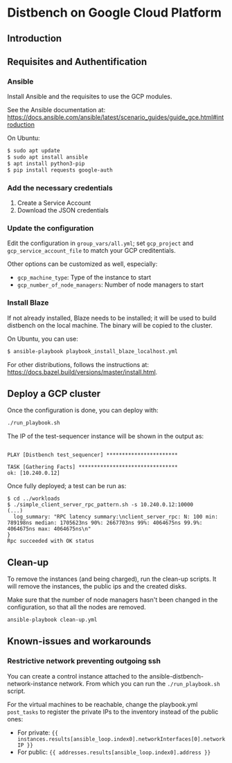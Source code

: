 # Distbench on Google Cloud Platform

## Introduction

## Requisites and Authentification

### Ansible

Install Ansible and the requisites to use the GCP modules.

See the Ansible documentation at:
<https://docs.ansible.com/ansible/latest/scenario_guides/guide_gce.html#introduction>

On Ubuntu:
```bash
$ sudo apt update
$ sudo apt install ansible
$ apt install python3-pip
$ pip install requests google-auth
```

### Add the necessary credentials

1. Create a Service Account
2. Download the JSON credentials

### Update the configuration

Edit the configuration in `group_vars/all.yml`;
set `gcp_project` and `gcp_service_account_file` to match your GCP
creditentials.

Other options can be customized as well, especially:
- `gcp_machine_type`: Type of the instance to start
- `gcp_number_of_node_managers`: Number of node managers to start

### Install Blaze

If not already installed, Blaze needs to be installed; it will
be used to build distbench on the local machine. The binary
will be copied to the cluster.

On Ubuntu, you can use:
```bash
$ ansible-playbook playbook_install_blaze_localhost.yml
```

For other distributions, follows the instructions at:
<https://docs.bazel.build/versions/master/install.html>.

## Deploy a GCP cluster

Once the configuration is done, you can deploy with:
```bash
./run_playbook.sh
```

The IP of the test-sequencer instance will be shown in the output as:
```

PLAY [Distbench test_sequencer] ***********************

TASK [Gathering Facts] ********************************
ok: [10.240.0.12]
```

Once fully deployed; a test can be run as:
```
$ cd ../workloads
$ ./simple_client_server_rpc_pattern.sh -s 10.240.0.12:10000
(...)
  log_summary: "RPC latency summary:\nclient_server_rpc: N: 100 min: 789198ns median: 1705623ns 90%: 2667703ns 99%: 4064675ns 99.9%: 4064675ns max: 4064675ns\n"
}
Rpc succeeded with OK status
```


## Clean-up

To remove the instances (and being charged), run the clean-up scripts. It will
remove the instances, the public ips and the created disks.

Make sure that the number of node managers hasn't been changed in the
configuration, so that all the nodes are removed.

```bash
ansible-playbook clean-up.yml
```

## Known-issues and workarounds

### Restrictive network preventing outgoing ssh

You can create a control instance attached to the
  ansible-distbench-network-instance network. From which you can run the
  `./run_playbook.sh` script.

For the virtual machines to be reachable, change the playbook.yml `post_tasks`
to register the private IPs to the inventory instead of the public ones:
- For private: `{{ instances.results[ansible_loop.index0].networkInterfaces[0].networkIP }}`
- For public: `{{ addresses.results[ansible_loop.index0].address }}`


